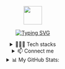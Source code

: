 <div align="center" style="background:url(assets/galaxy-pixel-art.gif)">

<img src="https://media.giphy.com/media/Hb1m3Eo7Brsdk2ywQF/giphy.gif" width="50vh" height="50vw" alt=""/>

[![Typing SVG](https://readme-typing-svg.demolab.com?font=JetBrains+Mono&size=30&pause=1000&color=FFFFFF&center=true&vCenter=true&width=1000&lines=Hi+there!+I'm+De+Wei+%F0%9F%91%8B%F0%9F%8F%BB;A+curious+uni+student+immersing+in+the+digital+realm+)](https://git.io/typing-svg)
</div>
<div align= "center">
<details>
<summary>🧑🏻‍💻 Tech stacks</summary>
<br></br>

[![Docker](https://img.shields.io/badge/-Docker-2496ED?style=for-the-badge&logo=docker&logoColor=white)](https://www.docker.com/)
[![Kubernetes](https://img.shields.io/badge/-Kubernetes-326CE5?style=for-the-badge&logo=kubernetes&logoColor=white)](https://kubernetes.io/)
[![Node.js](https://img.shields.io/badge/-Node.js-339933?style=for-the-badge&logo=node.js&logoColor=white)](https://nodejs.org/)
[![Angular](https://img.shields.io/badge/-Angular-DD0031?style=for-the-badge&logo=angular&logoColor=white)](https://angular.io/)
[![NestJS](https://img.shields.io/badge/-NestJS-E0234E?style=for-the-badge&logo=nestjs&logoColor=white)](https://nestjs.com/)
[![SQLite](https://img.shields.io/badge/-SQLite-003B57?style=for-the-badge&logo=sqlite&logoColor=white)](https://www.sqlite.org/)
[![PostgreSQL](https://img.shields.io/badge/-PostgreSQL-336791?style=for-the-badge&logo=postgresql&logoColor=white)](https://www.postgresql.org/)
[![Jenkins](https://img.shields.io/badge/-Jenkins-D24939?style=for-the-badge&logo=jenkins&logoColor=white)](https://www.jenkins.io/)
[![Grafana](https://img.shields.io/badge/-Grafana-F46800?style=for-the-badge&logo=grafana&logoColor=white)](https://grafana.com/)
[![InfluxDB](https://img.shields.io/badge/-InfluxDB-22ADF6?style=for-the-badge&logo=influxdb&logoColor=white)](https://www.influxdata.com/)
[![K6](https://img.shields.io/badge/-K6-000000?style=for-the-badge&logo=k6&logoColor=white)](https://k6.io/)
[![Postman](https://img.shields.io/badge/-Postman-FF6C37?style=for-the-badge&logo=postman&logoColor=white)](https://www.postman.com/)
[![Jest](https://img.shields.io/badge/-Jest-C21325?style=for-the-badge&logo=jest&logoColor=white)](https://jestjs.io/)
[![HTML5](https://img.shields.io/badge/-HTML5-E34F26?style=for-the-badge&logo=html5&logoColor=white)](https://developer.mozilla.org/en-US/docs/Web/HTML)
[![CSS3](https://img.shields.io/badge/-CSS3-1572B6?style=for-the-badge&logo=css3&logoColor=white)](https://developer.mozilla.org/en-US/docs/Web/CSS)
[![Jupyter Notebook](https://img.shields.io/badge/-Jupyter%20Notebook-F37626?style=for-the-badge&logo=jupyter&logoColor=white)](https://jupyter.org/)
[![OpenCV](https://img.shields.io/badge/-OpenCV-5C3EE8?style=for-the-badge&logo=opencv&logoColor=white)](https://opencv.org/)
</details>

<details style="text-align: center;">
<summary>📫 Connect me</summary>
<br></br>

[![LinkedIn](https://img.shields.io/badge/-LinkedIn-0077B5?style=for-the-badge&logo=linkedin&logoColor=white)](https://www.linkedin.com/in/de-wei-chan/)
[![Gmail](https://img.shields.io/badge/-Gmail-D14836?style=for-the-badge&logo=gmail&logoColor=white)](mailto:deweichan@gmail.com)
  
</details>

<details style="text-align: center;">
  <summary>📊 My GitHub Stats:</summary>
  <br></br>

  <img align="center" width="49%" src="https://github-readme-stats.vercel.app/api?username=dewchan01&theme=tokyonight&show_icons=true&hide_border=true&include_all_commits=true&count_private=true&rank_icon=github" />
  <img align="center" width="49%" src="http://github-readme-streak-stats.herokuapp.com?user=dewchan01&theme=tokyonight&hide_border=true&include_all_commits=true&count_private=true" />
</details>
</div>


